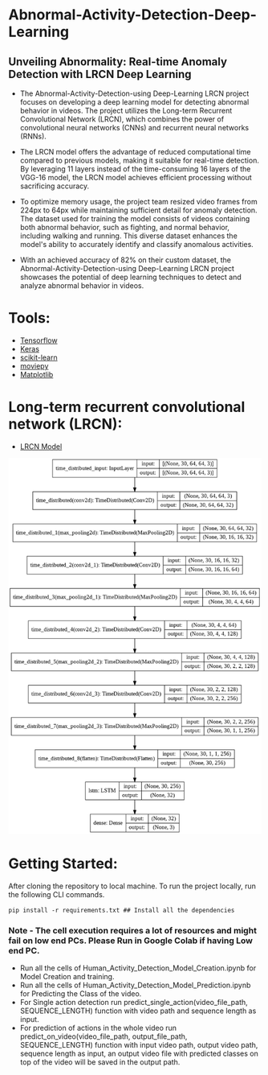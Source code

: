 # Abnormal-Activity-Detection-Deep-Learning
## Unveiling Abnormality: Real-time Anomaly Detection with LRCN Deep Learning

- The Abnormal-Activity-Detection-using Deep-Learning LRCN project focuses on developing a deep learning model for detecting abnormal behavior in videos. The project utilizes the Long-term Recurrent Convolutional Network (LRCN), which combines the power of convolutional neural networks (CNNs) and recurrent neural networks (RNNs).

- The LRCN model offers the advantage of reduced computational time compared to previous models, making it suitable for real-time detection. By leveraging 11 layers instead of the time-consuming 16 layers of the VGG-16 model, the LRCN model achieves efficient processing without sacrificing accuracy.

- To optimize memory usage, the project team resized video frames from 224px to 64px while maintaining sufficient detail for anomaly detection. The dataset used for training the model consists of videos containing both abnormal behavior, such as fighting, and normal behavior, including walking and running. This diverse dataset enhances the model's ability to accurately identify and classify anomalous activities.

- With an achieved accuracy of 82% on their custom dataset, the Abnormal-Activity-Detection-using Deep-Learning LRCN project showcases the potential of deep learning techniques to detect and analyze abnormal behavior in videos.


# Tools:
- [Tensorflow](https://www.tensorflow.org/io)
- [Keras](https://keras.io/)
- [scikit-learn](https://scikit-learn.org/stable/)
- [moviepy](https://zulko.github.io/moviepy/)
- [Matplotlib](https://matplotlib.org/)

# Long-term recurrent convolutional network (LRCN):

- [LRCN Model](https://sh-tsang.medium.com/brief-review-lrcn-long-term-recurrent-convolutional-networks-for-visual-recognition-and-9542bc7e8a79)

![](images/Suspicious_Human_Activity_LRCN_Model.png)

# Getting Started:
After cloning the repository to local machine.
To run the project locally, run the following CLI commands.
```
pip install -r requirements.txt ## Install all the dependencies
```
### Note - The cell execution requires a lot of resources and might fail on low end PCs. Please Run in Google Colab if having Low end PC.

- Run all the cells of Human_Activity_Detection_Model_Creation.ipynb for Model Creation and training.
- Run all the cells of Human_Activity_Detection_Model_Prediction.ipynb for Predicting the Class of the video.
- For Single action detection run predict_single_action(video_file_path, SEQUENCE_LENGTH) function with video path and sequence length as input.
- For prediction of actions in the whole video run predict_on_video(video_file_path, output_file_path, SEQUENCE_LENGTH) function with input video path, output video path, sequence length as input, an output video file with predicted classes on top of the video will be saved in the output path.

